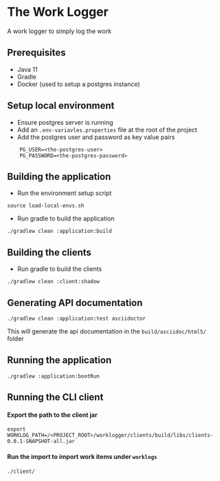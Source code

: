 # The Work Logger

A work logger to simply log the work

## Prerequisites
- Java 11
- Gradle
- Docker (used to setup a postgres instance)

## Setup local environment
- Ensure postgres server is running 
- Add an `.env-variavles.properties` file at the root of the project
- Add the postgres user and password as key value pairs    
```
    PG_USER=<the-postgres-user>
    PG_PASSWORD=<the-postgres-password>
```

## Building the application
- Run the environment setup script
```
source load-local-envs.sh
```

- Run gradle to build the application
```
./gradlew clean :application:build
```

## Building the clients

- Run gradle to build the clients
```
./gradlew clean :client:shadow
```


## Generating API documentation
```
./gradlew clean :application:test asciidoctor
```
This will generate the api documentation in the `build/asciidoc/html5/` folder

## Running the application
```
./gradlew :application:bootRun
```

## Running the CLI client
#### Export the path to the client jar
```
export WORKLOG_PATH=/<PROJECT_ROOT>/worklogger/clients/build/libs/clients-0.0.1-SNAPSHOT-all.jar
```

#### Run the import to import work items under `worklogs`
````
./client/
````